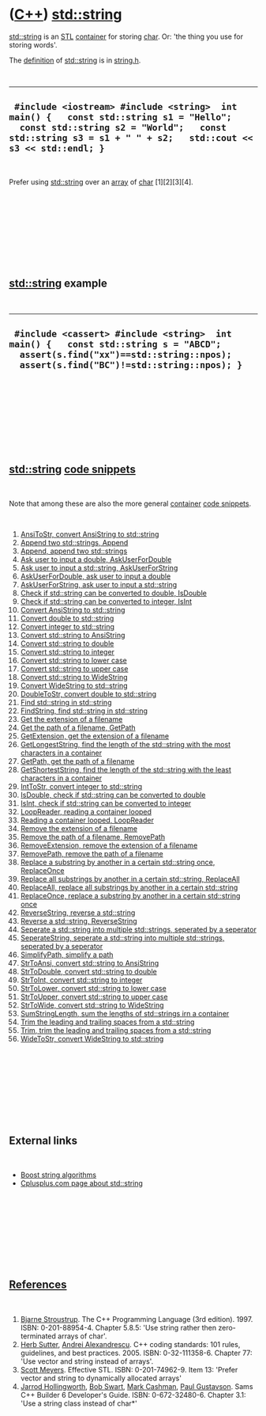 # ([C++](Cpp.md)) [std::string](CppStdString.md)

[std::string](CppStdString.md) is an [STL](CppStl.md)
[container](CppContainer.md) for storing [char](CppChar.md). Or: 'the
thing you use for storing words'.

The [definition](CppDefinition.md) of [std::string](CppStdString.md) is
in [string.h](CppStringH.md).

 

  ------------------------------------------------------------------------------------------------------------------------------------------------------------------------------------------------------
  ` #include <iostream> #include <string>  int main() {   const std::string s1 = "Hello";   const std::string s2 = "World";   const std::string s3 = s1 + " " + s2;   std::cout << s3 << std::endl; }`
  ------------------------------------------------------------------------------------------------------------------------------------------------------------------------------------------------------

 

Prefer using [std::string](CppStdString.md) over an [array](CppArray.md)
of [char](CppChar.md) \[1\]\[2\]\[3\]\[4\].

 

 

 

 

 

[std::string](CppStdString.md) example
------------------------------------

 

  -------------------------------------------------------------------------------------------------------------------------------------------------------------------------------
  ` #include <cassert> #include <string>  int main() {   const std::string s = "ABCD";   assert(s.find("xx")==std::string::npos);   assert(s.find("BC")!=std::string::npos); }`
  -------------------------------------------------------------------------------------------------------------------------------------------------------------------------------

 

 

 

 

 

[std::string](CppStdString.md) [code snippets](CppCodeSnippets.md)
-----------------------------------------------------------------

 

Note that among these are also the more general
[container](CppContainer.md) [code snippets](CppCodeSnippets.md).

 

1.  [AnsiToStr, convert AnsiString to std::string](CppAnsiToStr.md)
2.  [Append two std::strings, Append](CppAppend.md)
3.  [Append, append two std::strings](CppAppend.md)
4.  [Ask user to input a double,
    AskUserForDouble](CppAskUserForDouble.md)
5.  [Ask user to input a std::string,
    AskUserForString](CppAskUserForString.md)
6.  [AskUserForDouble, ask user to input a
    double](CppAskUserForDouble.md)
7.  [AskUserForString, ask user to input a
    std::string](CppAskUserForString.md)
8.  [Check if std::string can be converted to double,
    IsDouble](CppIsDouble.md)
9.  [Check if std::string can be converted to integer,
    IsInt](CppIsInt.md)
10. [Convert AnsiString to std::string](CppAnsiToStr.md)
11. [Convert double to std::string](CppDoubleToStr.md)
12. [Convert integer to std::string](CppIntToStr.md)
13. [Convert std::string to AnsiString](CppStrToAnsi.md)
14. [Convert std::string to double](CppStrToDouble.md)
15. [Convert std::string to integer](CppStrToInt.md)
16. [Convert std::string to lower case](CppStrToLower.md)
17. [Convert std::string to upper case](CppStrToUpper.md)
18. [Convert std::string to WideString](CppStrToWide.md)
19. [Convert WideString to std::string](CppWideToStr.md)
20. [DoubleToStr, convert double to std::string](CppDoubleToStr.md)
21. [Find std::string in std::string](CppFindString.md)
22. [FindString, find std::string in std::string](CppFindString.md)
23. [Get the extension of a filename](CppGetExtension.md)
24. [Get the path of a filename, GetPath](CppGetPath.md)
25. [GetExtension, get the extension of a filename](CppGetExtension.md)
26. [GetLongestString, find the length of the std::string with the most
    characters in a container](CppGetLongestStringLength.md)
27. [GetPath, get the path of a filename](CppGetPath.md)
28. [GetShortestString, find the length of the std::string with the
    least characters in a container](CppGetShortestStringLength.md)
29. [IntToStr, convert integer to std::string](CppIntToStr.md)
30. [IsDouble, check if std::string can be converted to
    double](CppIsDouble.md)
31. [IsInt, check if std::string can be converted to
    integer](CppIsInt.md)
32. [LoopReader, reading a container looped](CppLoopReader.md)
33. [Reading a container looped, LoopReader](CppLoopReader.md)
34. [Remove the extension of a filename](CppRemoveExtension.md)
35. [Remove the path of a filename, RemovePath](CppRemovePath.md)
36. [RemoveExtension, remove the extension of a
    filename](CppRemoveExtension.md)
37. [RemovePath, remove the path of a filename](CppRemovePath.md)
38. [Replace a substring by another in a certain std::string once,
    ReplaceOnce](CppReplaceOnce.md)
39. [Replace all substrings by another in a certain std::string,
    ReplaceAll](CppReplaceAll.md)
40. [ReplaceAll, replace all substrings by another in a certain
    std::string](CppReplaceAll.md)
41. [ReplaceOnce, replace a substring by another in a certain
    std::string once](CppReplaceOnce.md)
42. [ReverseString, reverse a std::string](CppReverseString.md)
43. [Reverse a std::string, ReverseString](CppReverseString.md)
44. [Seperate a std::string into multiple std::strings, seperated by a
    seperator](CppSeperateString.md)
45. [SeperateString, seperate a std::string into multiple std::strings,
    seperated by a seperator](CppSeperateString.md)
46. [SimplifyPath, simplify a path](CppSimplifyPath.md)
47. [StrToAnsi, convert std::string to AnsiString](CppStrToAnsi.md)
48. [StrToDouble, convert std::string to double](CppStrToDouble.md)
49. [StrToInt, convert std::string to integer](CppStrToInt.md)
50. [StrToLower, convert std::string to lower case](CppStrToLower.md)
51. [StrToUpper, convert std::string to upper case](CppStrToUpper.md)
52. [StrToWide, convert std::string to WideString](CppStrToWide.md)
53. [SumStringLength, sum the lengths of std::strings irn a
    container](CppSumStringLength.md)
54. [Trim the leading and trailing spaces from a
    std::string](CppTrim.md)
55. [Trim, trim the leading and trailing spaces from a
    std::string](CppTrim.md)
56. [WideToStr, convert WideString to std::string](CppWideToStr.md)

 

 

 

 

 

External links
--------------

 

-   [Boost string
    algorithms](http://www.boost.org/doc/libs/1_38_0/doc/html/string_algo.html)
-   [Cplusplus.com page about
    std::string](http://www.cplusplus.com/reference/string/string)

 

 

 

 

 

[References](CppReferences.md)
-------------------------------

 

1.  [Bjarne Stroustrup](CppBjarneStroustrup.md). The C++ Programming
    Language (3rd edition). 1997. ISBN: 0-201-88954-4. Chapter 5.8.5:
    'Use string rather then zero-terminated arrays of char'.
2.  [Herb Sutter](CppHerbSutter.md), [Andrei
    Alexandrescu](CppAndreiAlexandrescu.md). C++ coding standards: 101
    rules, guidelines, and best practices. 2005. ISBN: 0-32-111358-6.
    Chapter 77: 'Use vector and string instead of arrays'.
3.  [Scott Meyers](CppScottMeyers.md). Effective STL.
    ISBN: 0-201-74962-9. Item 13: 'Prefer vector and string to
    dynamically allocated arrays'
4.  [Jarrod Hollingworth](CppJarrodHollingworth.md), [Bob
    Swart](CppBobSwart.md), [Mark Cashman](CppMarkCashman.md), [Paul
    Gustavson](CppPaulGustavson.md). Sams C++ Builder 6
    Developer's Guide. ISBN: 0-672-32480-6. Chapter 3.1: 'Use a string
    class instead of char\*'

 

 

 

 

 

 

